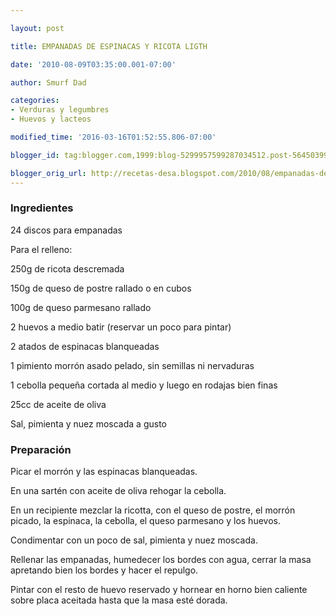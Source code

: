 ```yaml
---

layout: post

title: EMPANADAS DE ESPINACAS Y RICOTA LIGTH

date: '2010-08-09T03:35:00.001-07:00'

author: Smurf Dad

categories:
- Verduras y legumbres
- Huevos y lacteos

modified_time: '2016-03-16T01:52:55.806-07:00'

blogger_id: tag:blogger.com,1999:blog-5299957599287034512.post-5645039970211511567

blogger_orig_url: http://recetas-desa.blogspot.com/2010/08/empanadas-de-espinacas-y-ricota-ligth.html
---
```


<h3>Ingredientes</h3>

24 discos para empanadas

Para el relleno:

250g de ricota descremada

150g de queso de postre rallado o en cubos

100g de queso parmesano rallado

2 huevos a medio batir (reservar un poco para pintar)

2 atados de espinacas blanqueadas

1 pimiento morrón asado pelado, sin semillas ni nervaduras

1 cebolla pequeña cortada al medio y luego en rodajas bien finas

25cc de aceite de oliva

Sal, pimienta y nuez moscada a gusto

<h3>Preparación</h3>

Picar el morrón y las espinacas blanqueadas.

En una sartén con aceite de oliva rehogar la cebolla.

En un recipiente mezclar la ricotta, con el queso de postre, el morrón picado, la espinaca, la cebolla, el queso parmesano y los huevos.

Condimentar con un poco de sal, pimienta y nuez moscada.

Rellenar las empanadas, humedecer los bordes con agua, cerrar la masa apretando bien los bordes y hacer el repulgo.

Pintar con el resto de huevo reservado y hornear en horno bien caliente sobre placa aceitada hasta que la masa esté dorada.